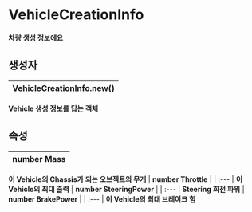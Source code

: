 # **VehicleCreationInfo**

 **차량 생성 정보에요** 
## **생성자**

| **VehicleCreationInfo.new()** |
| :--- |
 **Vehicle 생성 정보를 답는 객체** 
## **속성**

| **number Mass** |
| :--- |
 **이 Vehicle의 Chassis가 되는 오브젝트의 무게** 
| **number Throttle** |
| :--- |
 **이 Vehicle의 최대 출력** 
| **number SteeringPower** |
| :--- |
 **Steering 회전 파워** 
| **number BrakePower** |
| :--- |
 **이 Vehicle의 최대 브레이크 힘** 
